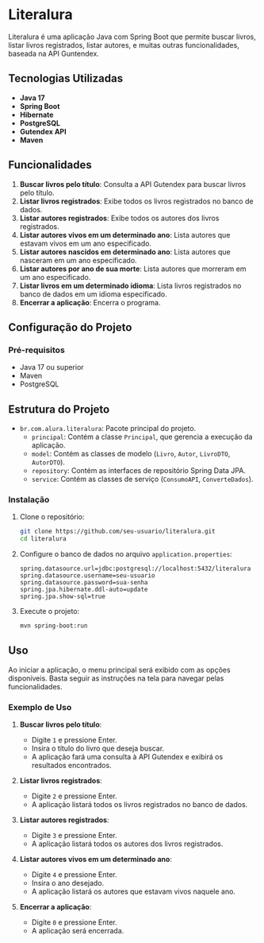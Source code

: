 # Literalura

Literalura é uma aplicação Java com Spring Boot que permite buscar livros, listar livros registrados, listar autores, e muitas outras funcionalidades, baseada na API Guntendex.

## Tecnologias Utilizadas

- **Java 17**
- **Spring Boot**
- **Hibernate**
- **PostgreSQL**
- **Gutendex API**
- **Maven**

## Funcionalidades

1. **Buscar livros pelo título**: Consulta a API Gutendex para buscar livros pelo título.
2. **Listar livros registrados**: Exibe todos os livros registrados no banco de dados.
3. **Listar autores registrados**: Exibe todos os autores dos livros registrados.
4. **Listar autores vivos em um determinado ano**: Lista autores que estavam vivos em um ano especificado.
5. **Listar autores nascidos em determinado ano**: Lista autores que nasceram em um ano especificado.
6. **Listar autores por ano de sua morte**: Lista autores que morreram em um ano especificado.
7. **Listar livros em um determinado idioma**: Lista livros registrados no banco de dados em um idioma especificado.
8. **Encerrar a aplicação**: Encerra o programa.

## Configuração do Projeto

### Pré-requisitos

- Java 17 ou superior
- Maven
- PostgreSQL

## Estrutura do Projeto

- `br.com.alura.literalura`: Pacote principal do projeto.
   - `principal`: Contém a classe `Principal`, que gerencia a execução da aplicação.
   - `model`: Contém as classes de modelo (`Livro`, `Autor`, `LivroDTO`, `AutorDTO`).
   - `repository`: Contém as interfaces de repositório Spring Data JPA.
   - `service`: Contém as classes de serviço (`ConsumoAPI`, `ConverteDados`).

### Instalação

1. Clone o repositório:
   ```bash
   git clone https://github.com/seu-usuario/literalura.git
   cd literalura
   ```

2. Configure o banco de dados no arquivo `application.properties`:
   ```properties
   spring.datasource.url=jdbc:postgresql://localhost:5432/literalura
   spring.datasource.username=seu-usuario
   spring.datasource.password=sua-senha
   spring.jpa.hibernate.ddl-auto=update
   spring.jpa.show-sql=true
   ```

3. Execute o projeto:
   ```bash
   mvn spring-boot:run
   ```


## Uso

Ao iniciar a aplicação, o menu principal será exibido com as opções disponíveis. Basta seguir as instruções na tela para navegar pelas funcionalidades.

### Exemplo de Uso

1. **Buscar livros pelo título**:
   - Digite `1` e pressione Enter.
   - Insira o título do livro que deseja buscar.
   - A aplicação fará uma consulta à API Gutendex e exibirá os resultados encontrados.

2. **Listar livros registrados**:
   - Digite `2` e pressione Enter.
   - A aplicação listará todos os livros registrados no banco de dados.

3. **Listar autores registrados**:
   - Digite `3` e pressione Enter.
   - A aplicação listará todos os autores dos livros registrados.

4. **Listar autores vivos em um determinado ano**:
   - Digite `4` e pressione Enter.
   - Insira o ano desejado.
   - A aplicação listará os autores que estavam vivos naquele ano.

5. **Encerrar a aplicação**:
   - Digite `0` e pressione Enter.
   - A aplicação será encerrada.

